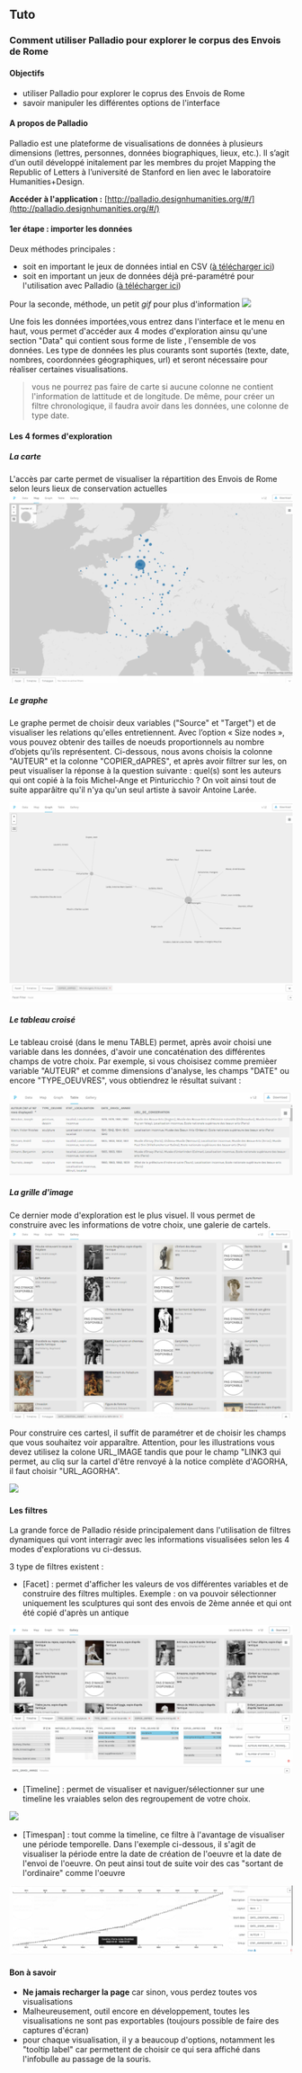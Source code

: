 ## Tuto
### Comment utiliser Palladio pour explorer le corpus des Envois de Rome

#### Objectifs

* utiliser Palladio pour explorer le coprus des Envois de Rome
* savoir manipuler les différentes options de l'interface

#### A propos de Palladio

Palladio est	une	plateforme de	visualisations	de	données	à	plusieurs	dimensions	(lettres,	personnes,	données
biographiques,	lieux,	etc.).	Il	s’agit	d’un		outil	développé	initalement par	les	membres	du	projet	Mapping	the
Republic	of	Letters à	l’université	de	Stanford	en lien avec le laboratoire Humanities+Design.

**Accéder à l'application :** [http://palladio.designhumanities.org/#/](http://palladio.designhumanities.org/#/)


#### 1er étape : importer les données

Deux méthodes principales :
* soit en important le jeux de données intial en CSV ([à télécharger ici](../datasets/Export_EnvoisdeRome_oeuvres_20190325.csv))
* soit en important un jeux de données déjà pré-paramétré pour l'utilisation avec Palladio ([à télécharger ici](../datasets/Export_EnvoisdeRome_oeuvres_forPalladio_20190325.json))

Pour la seconde, méthode, un petit *gif* pour plus d'information
![](../images/palladio_etape1.gif)

Une fois les données importées,vous entrez dans l'interface et le menu en haut, vous permet d'accéder aux 4 modes d'exploration ainsu qu'une section "Data" qui contient sous forme de liste , l'ensemble de vos données.  Les type de données les plus courants sont suportés (texte, date, nombres, coordonnées géographiques, url) et seront nécessaire pour réaliser certaines visualisations.

> vous ne pourrez pas faire de carte si aucune colonne ne contient l'information de lattitude et de longitude. De même, pour créer un filtre chronologique, il faudra avoir dans les données, une colonne de type date.

#### Les 4 formes d'exploration

##### La carte

L'accès par carte  permet de visualiser la répartition des Envois de Rome selon leurs lieux de conservation actuelles
![img_1](../images/Palladio_05.png)

##### Le graphe

Le graphe permet de choisir deux variables ("Source" et  "Target") et de visualiser les relations qu'elles entretiennent. Avec l’option « Size nodes », vous pouvez obtenir des tailles de noeuds proportionnels au nombre d’objets qu’ils représentent.
Ci-dessous, nous avons choisis la colonne "AUTEUR" et la colonne "COPIER_dAPRES", et après avoir filtrer sur les, on peut visualiser la réponse à la question suivante : quel(s) sont les auteurs qui ont copié à la fois Michel-Ange et Pinturicchio ? On voit ainsi tout de suite apparâitre qu'il n'ya qu'un seul artiste à savoir Antoine Larée.

![img_1](../images/Palladio_02.png)

##### Le tableau croisé

Le tableau croisé (dans le menu TABLE) permet, après avoir choisi une variable dans les données, d'avoir une concaténation des différentes champs de votre choix.
Par exemple, si vous choisisez comme premièer variable "AUTEUR" et comme dimensions d'analyse, les champs "DATE" ou encore "TYPE_OEUVRES", vous obtiendrez le résultat suivant :

![img_1](../images/Palladio_08.png)

##### La grille d'image

Ce dernier mode d'exploration est le plus visuel. Il vous permet de construire avec les informations de votre choix, une galerie de cartels.
![img_1](../images/Palladio_04.png)

Pour construire ces cartesl, il suffit de paramétrer et de choisir les champs que vous souhaitez voir apparaître. Attention, pour les illustrations vous devez utilisez la colone URL_IMAGE tandis que pour le champ "LINK3 qui permet, au cliq sur la cartel d'être renvoyé à la notice complète d'AGORHA, il faut choisir "URL_AGORHA".

![](../images/palladio_etape2.gif)

#### Les filtres

La grande force de Palladio réside principalement dans l'utilisation de filtres dynamiques qui vont interragir avec les informations visualisées selon les 4 modes d'explorations vu ci-dessus.

3 type de filtres existent :

* [Facet] : permet d'afficher les valeurs de vos différentes variables et de construire des filtres multiples. Exemple : on va pouvoir sélectionner uniquement les sculptures qui sont des envois de 2ème année et qui ont été copié d'après un antique

![img_1](../images/Palladio_09.png)

* [Timeline] : permet de visualiser et naviguer/sélectionner sur une timeline les vraiables selon des regroupement de votre choix.

![](../images/palladio_etape4.gif)

* [Timespan] : tout comme la timeline, ce filtre à l'avantage de visualiser une période temporelle. Dans l'exemple ci-dessous, il s'agit de visualiser la période entre la date de création de l'oeuvre et la date de l'envoi de l'oeuvre. On peut ainsi tout de suite voir des cas "sortant de l'ordinaire" comme l'oeuvre

![img_1](../images/Palladio_10.png)

#### Bon à savoir

* **Ne jamais recharger la page** car sinon, vous perdez toutes vos visualisations
* Malheureusement, outil encore en développement, toutes les visualisations ne sont pas exportables (toujours possible de faire des captures d'écran)
* pour chaque visualisation, il y a beaucoup d'options, notamment les "tooltip label" car permettent de choisir ce qui sera affiché dans l'infobulle au passage de la souris.
